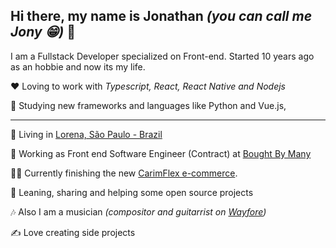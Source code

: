 ## Hi there, my name is Jonathan _(you can call me Jony 😁)_ 👋 
I am a Fullstack Developer specialized on Front-end. Started 10 years ago as an hobbie and now its my life.

❤ Loving to work with _Typescript, React, React Native and Nodejs_

📘 Studying new frameworks and languages like Python and Vue.js, 

---

🏡 Living in [Lorena, São Paulo - Brazil](https://pt.wikipedia.org/wiki/Lorena_(S%C3%A3o_Paulo)) 

🐶 Working as Front end Software Engineer (Contract) at [Bought By Many](https://boughtbymany.com/)

👨‍💻 Currently finishing the new [CarimFlex e-commerce](https://shop.carimflex.com.br/).

🧪 Leaning, sharing and helping some open source projects

🎶 Also I am a musician _(compositor and guitarrist on [Wayfore](https://www.youtube.com/user/w4banda))_ 

✍ Love creating side projects
